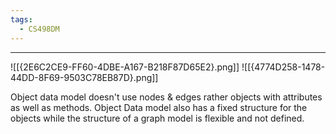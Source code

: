 ```yaml
---
tags:
  - CS498DM
---
```

---
![[{2E6C2CE9-FF60-4DBE-A167-B218F87D65E2}.png]]
![[{4774D258-1478-44DD-8F69-9503C78EB87D}.png]]

Object data model doesn't use nodes & edges rather objects with attributes as well as methods. Object Data model also has a fixed structure for the objects while the structure of a graph model is flexible and not defined. 